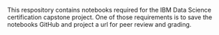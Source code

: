 This respository contains notebooks required for the IBM Data Science certification capstone project.  One of those requirements is to save the notebooks GitHub and project a url for peer review and grading.
